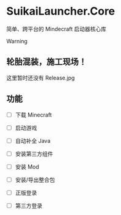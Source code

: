 # SuikaiLauncher.Core
简单、跨平台的 Mindecraft 启动器核心库

>[!WARNING] 
> ## 轮胎混装，施工现场！
>
> 这里暂时还没有 Release.jpg


## 功能

- [ ] 下载 Minecraft

- [ ] 启动游戏

- [ ] 自动补全 Java

- [ ] 安装第三方组件

- [ ] 安装 Mod

- [ ] 安装/导出整合包

- [ ] 正版登录

- [ ] 第三方登录
